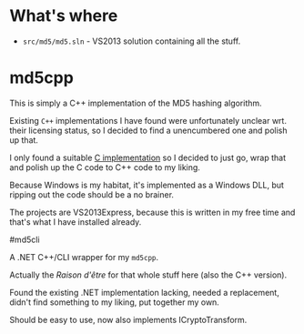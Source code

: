 ﻿# What's where

* `src/md5/md5.sln` - VS2013 solution containing all the stuff.

# md5cpp

This is simply a C++ implementation of the MD5 hashing algorithm.

Existing `C++` implementations I have found were unfortunately unclear wrt. their
 licensing status, so I decided to find a unencumbered one and polish up that.

I only found a suitable [C implementation](https://www.fourmilab.ch/md5/) so I 
decided to just go, wrap that and polish up the C code to C++ code to my liking.

Because Windows is my habitat, it's implemented as a Windows DLL, but ripping out 
the code should be a no brainer.

The projects are VS2013Express, because this is written in my free time and that's 
what I have installed already.
 
#md5cli

A .NET C++/CLI wrapper for my `md5cpp`.

Actually the *Raison d'être* for that whole stuff here (also the C++ version).

Found the existing .NET implementation lacking, needed a replacement, didn't find something to my liking, put together my own.

Should be easy to use, now also implements ICryptoTransform.

